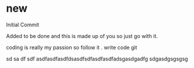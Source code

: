 # new

Initial Commit

Added to be done and this is made up of you so just go with it.

coding is really my passion so follow it .
write code
git 

sd
sa
df
sdf
asdfasdfasdfdsasdfsdfasdfasdfadsgasdgadfg
sdgasdgsgsgsg

